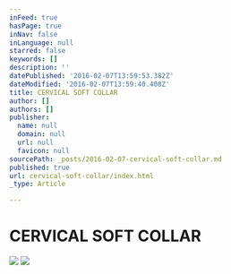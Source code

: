 ```yaml
---
inFeed: true
hasPage: true
inNav: false
inLanguage: null
starred: false
keywords: []
description: ''
datePublished: '2016-02-07T13:59:53.382Z'
dateModified: '2016-02-07T13:59:40.408Z'
title: CERVICAL SOFT COLLAR
author: []
authors: []
publisher:
  name: null
  domain: null
  url: null
  favicon: null
sourcePath: _posts/2016-02-07-cervical-soft-collar.md
published: true
url: cervical-soft-collar/index.html
_type: Article

---
```

# CERVICAL SOFT COLLAR
![](https://the-grid-user-content.s3-us-west-2.amazonaws.com/61f37043-f6bd-46b3-9474-4df4c4936a1b.png)
![](https://the-grid-user-content.s3-us-west-2.amazonaws.com/4446d6ab-14a4-4315-a5c2-b6e5a3c9e488.png)
